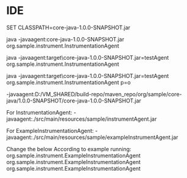 # IDE
SET CLASSPATH=core-java-1.0.0-SNAPSHOT.jar

java -javaagent:core-java-1.0.0-SNAPSHOT.jar org.sample.instrument.InstrumentationAgent

java -javaagent:target\core-java-1.0.0-SNAPSHOT.jar=testAgent org.sample.instrument.InstrumentationAgent

java -javaagent:target\core-java-1.0.0-SNAPSHOT.jar=testAgent org.sample.instrument.InstrumentationAgent p=o

-javaagent:D:/VM_SHARED/build-repo/maven_repo/org/sample/core-java/1.0.0-SNAPSHOT/core-java-1.0.0-SNAPSHOT.jar

For InstrumentationAgent:
-javaagent:./src/main/resources/sample/instrumentAgent.jar

For ExampleInstrumentationAgent:
-javaagent:./src/main/resources/sample/exampleInstrumentAgent.jar

Change the below According to example running:
<Main-Class>org.sample.instrument.ExampleInstrumentationAgent</Main-Class>
<Agent-Class>org.sample.instrument.ExampleInstrumentationAgent</Agent-Class>
<Premain-Class>org.sample.instrument.ExampleInstrumentationAgent</Premain-Class>
